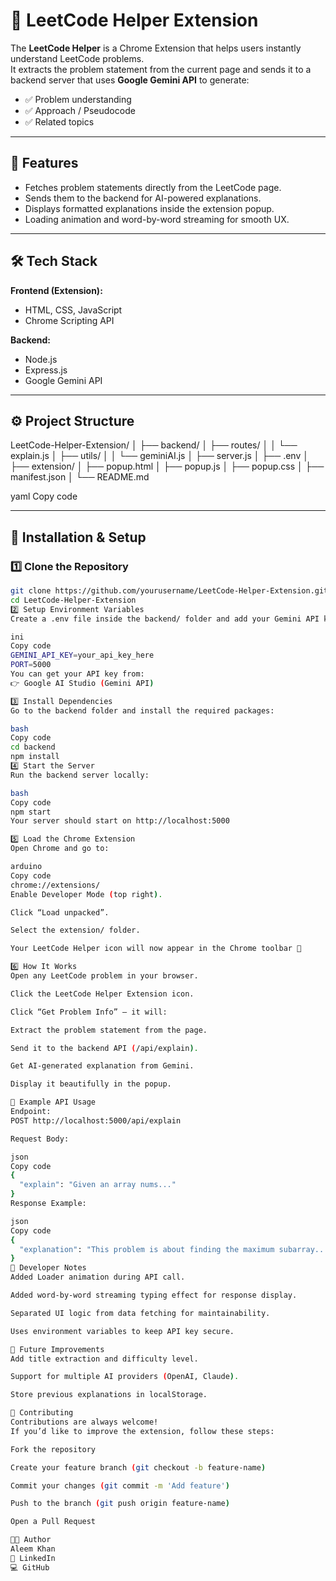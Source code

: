 # 🧠 LeetCode Helper Extension

The **LeetCode Helper** is a Chrome Extension that helps users instantly understand LeetCode problems.  
It extracts the problem statement from the current page and sends it to a backend server that uses **Google Gemini API** to generate:

- ✅ Problem understanding  
- ✅ Approach / Pseudocode  
- ✅ Related topics  

---

## 🚀 Features
- Fetches problem statements directly from the LeetCode page.  
- Sends them to the backend for AI-powered explanations.  
- Displays formatted explanations inside the extension popup.  
- Loading animation and word-by-word streaming for smooth UX.  

---

## 🛠️ Tech Stack
**Frontend (Extension):**
- HTML, CSS, JavaScript  
- Chrome Scripting API  

**Backend:**
- Node.js  
- Express.js  
- Google Gemini API  

---

## ⚙️ Project Structure

LeetCode-Helper-Extension/
│
├── backend/
│ ├── routes/
│ │ └── explain.js
│ ├── utils/
│ │ └── geminiAI.js
│ ├── server.js
│ ├── .env
│
├── extension/
│ ├── popup.html
│ ├── popup.js
│ ├── popup.css
│ ├── manifest.json
│
└── README.md

yaml
Copy code

---

## 🧩 Installation & Setup

### 1️⃣ Clone the Repository
```bash
git clone https://github.com/yourusername/LeetCode-Helper-Extension.git
cd LeetCode-Helper-Extension
2️⃣ Setup Environment Variables
Create a .env file inside the backend/ folder and add your Gemini API key:

ini
Copy code
GEMINI_API_KEY=your_api_key_here
PORT=5000
You can get your API key from:
👉 Google AI Studio (Gemini API)

3️⃣ Install Dependencies
Go to the backend folder and install the required packages:

bash
Copy code
cd backend
npm install
4️⃣ Start the Server
Run the backend server locally:

bash
Copy code
npm start
Your server should start on http://localhost:5000

5️⃣ Load the Chrome Extension
Open Chrome and go to:

arduino
Copy code
chrome://extensions/
Enable Developer Mode (top right).

Click “Load unpacked”.

Select the extension/ folder.

Your LeetCode Helper icon will now appear in the Chrome toolbar 🎉

6️⃣ How It Works
Open any LeetCode problem in your browser.

Click the LeetCode Helper Extension icon.

Click “Get Problem Info” — it will:

Extract the problem statement from the page.

Send it to the backend API (/api/explain).

Get AI-generated explanation from Gemini.

Display it beautifully in the popup.

🧠 Example API Usage
Endpoint:
POST http://localhost:5000/api/explain

Request Body:

json
Copy code
{
  "explain": "Given an array nums..."
}
Response Example:

json
Copy code
{
  "explanation": "This problem is about finding the maximum subarray..."
}
🔧 Developer Notes
Added Loader animation during API call.

Added word-by-word streaming typing effect for response display.

Separated UI logic from data fetching for maintainability.

Uses environment variables to keep API key secure.

🧾 Future Improvements
Add title extraction and difficulty level.

Support for multiple AI providers (OpenAI, Claude).

Store previous explanations in localStorage.

🤝 Contributing
Contributions are always welcome!
If you’d like to improve the extension, follow these steps:

Fork the repository

Create your feature branch (git checkout -b feature-name)

Commit your changes (git commit -m 'Add feature')

Push to the branch (git push origin feature-name)

Open a Pull Request

👨‍💻 Author
Aleem Khan
🔗 LinkedIn
💻 GitHub







